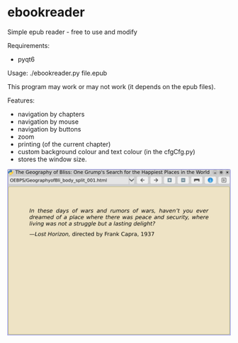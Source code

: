 # ebookreader
Simple epub reader - free to use and modify

Requirements:
- pyqt6

Usage: ./ebookreader.py file.epub

This program may work or may not work (it depends on the epub files).

Features:
- navigation by chapters
- navigation by mouse
- navigation by buttons
- zoom
- printing (of the current chapter)
- custom background colour and text colour (in the cfgCfg.py)
- stores the window size.

![My image](https://github.com/frank038/ebookreader/blob/main/screenshot01.jpg)
